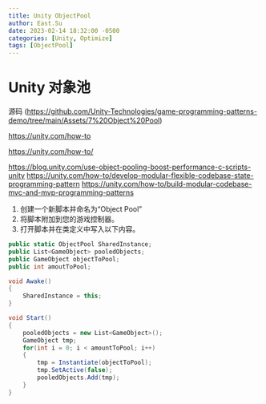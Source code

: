 ```yaml
---
title: Unity ObjectPool
author: East.Su
date: 2023-02-14 18:32:00 -0500
categories: [Unity, Optimize]
tags: [ObjectPool]
---
```


# Unity 对象池
源码 (https://github.com/Unity-Technologies/game-programming-patterns-demo/tree/main/Assets/7%20Object%20Pool)

https://unity.com/how-to

https://unity.com/how-to/

https://blog.unity.com/use-object-pooling-boost-performance-c-scripts-unity
https://unity.com/how-to/develop-modular-flexible-codebase-state-programming-pattern
https://unity.com/how-to/build-modular-codebase-mvc-and-mvp-programming-patterns

1. 创建一个新脚本并命名为“Object Pool”
2. 将脚本附加到您的游戏控制器。 
3. 打开脚本并在类定义中写入以下内容。

```c#
public static ObjectPool SharedInstance;
public List<GameObject> pooledObjects;
public GameObject objectToPool;
public int amoutToPool;

void Awake()
{
    SharedInstance = this;
}

void Start()
{
    pooledObjects = new List<GameObject>();
    GameObject tmp;
    for(int i = 0; i < amountToPool; i++)
    {
        tmp = Instantiate(objectToPool);
        tmp.SetActive(false);
        pooledObjects.Add(tmp);
    }
}
```
